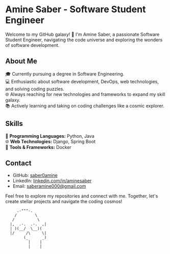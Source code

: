 # Amine Saber - Software Student Engineer

Welcome to my GitHub galaxy! 🚀 I'm Amine Saber, a passionate Software Student Engineer, navigating the code universe and exploring the wonders of software development.

## About Me

🎓 Currently pursuing a degree in Software Engineering.  
💻 Enthusiastic about software development, DevOps, web technologies, and solving coding puzzles.  
🌐 Always reaching for new technologies and frameworks to expand my skill galaxy.  
📚 Actively learning and taking on coding challenges like a cosmic explorer.

## Skills

🚀 **Programming Languages:** Python, Java  
🌐 **Web Technologies:** Django, Spring Boot  
🐳 **Tools & Frameworks:** Docker  

## Contact

- GitHub: [saber0amine](https://github.com/saber0amine/)
- LinkedIn: [linkedin.com/in/aminesaber](https://www.linkedin.com/in/aminesaber/)
- Email: saberamine000@gmail.com

Feel free to explore my repositories and connect with me. Together, let's create stellar projects and navigate the coding cosmos!

```ASCII
     .-"""-.
    /        \
   /          \
  |,  .-.  .-.  ,|
  | )(__/  \__)(
  |/     /\     \|
        (_      _)
          |    |
          |    |
